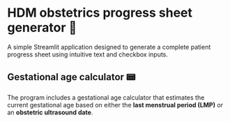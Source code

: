 # HDM obstetrics progress sheet generator 📜

A simple Streamlit application designed to generate a complete patient progress sheet using intuitive text and checkbox inputs.

## Gestational age calculator 📟

The program includes a gestational age calculator that estimates the current gestational age based on either the **last menstrual period (LMP)** or an **obstetric ultrasound date**.
